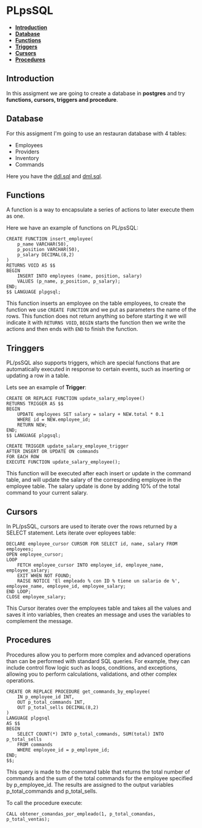 # PLpsSQL

* [**Introduction**](#Introduction)
* [**Database**](#Database)
* [**Functions**](#Functions)
* [**Triggers**](#Triggers)
* [**Cursors**](#Cursors)
* [**Procedures**](#Procedures)

## Introduction

In this assigment we are going to create a database in **postgres** and try **functions, cursors, triggers and procedure**.

## Database

For this assigment I'm going to use an restauran database with 4 tables:

- Employees
- Providers
- Inventory
- Commands

Here you have the [ddl.sql](https://github.com/FranN2442/PLpsSQL/blob/master/ddl.sql) and [dml.sql](https://github.com/FranN2442/PLpsSQL/blob/master/dml.sql).

## Functions

A function is a way to encapsulate a series of actions to later execute them as one.

Here we have an example of functions on PL/psSQL:

```
CREATE FUNCTION insert_employee(
    p_name VARCHAR(50),
    p_position VARCHAR(50),
    p_salary DECIMAL(8,2)
)
RETURNS VOID AS $$
BEGIN
    INSERT INTO employees (name, position, salary)
    VALUES (p_name, p_position, p_salary);
END;
$$ LANGUAGE plpgsql;
```

This function inserts an employee on the table employees, to create the function we use ``` CREATE FUNCTION ``` and we put as parameters the name of the rows.
This function does not return anything so before starting it we will indicate it with ``` RETURNS VOID ```, ``` BEGIN ``` starts the function then we write the actions and then ends with ``` END ``` to finish the function.

## Tringgers

PL/psSQL also supports triggers, which are special functions that are automatically executed in response to certain events, such as inserting or updating a row in a table.

Lets see an example of **Trigger**:

```
CREATE OR REPLACE FUNCTION update_salary_employee()
RETURNS TRIGGER AS $$
BEGIN
    UPDATE employees SET salary = salary + NEW.total * 0.1
    WHERE id = NEW.employee_id;
    RETURN NEW;
END;
$$ LANGUAGE plpgsql;

CREATE TRIGGER update_salary_employee_trigger
AFTER INSERT OR UPDATE ON commands
FOR EACH ROW
EXECUTE FUNCTION update_salary_employee();
```

This function will be executed after each insert or update in the command table, and will update the salary of the corresponding employee in the employee table. The salary update is done by adding 10% of the total command to your current salary.

## Cursors

In PL/psSQL, cursors are used to iterate over the rows returned by a SELECT statement. Lets iterate over eployees table:

```
DECLARE employee_cursor CURSOR FOR SELECT id, name, salary FROM employees;
OPEN employee_cursor;
LOOP
    FETCH employee_cursor INTO employee_id, employee_name, employee_salary;
    EXIT WHEN NOT FOUND;
    RAISE NOTICE 'El empleado % con ID % tiene un salario de %', employee_name, employee_id, employee_salary;
END LOOP;
CLOSE employee_salary;
```

This Cursor iterates over the employees table and takes all the values and saves it into variables, then creates an message and uses the variables to complement the message.

## Procedures

Procedures allow you to perform more complex and advanced operations than can be performed with standard SQL queries. For example, they can include control flow logic such as loops, conditions, and exceptions, allowing you to perform calculations, validations, and other complex operations.

```
CREATE OR REPLACE PROCEDURE get_commands_by_employee(
    IN p_employee_id INT,
    OUT p_total_commands INT,
    OUT p_total_sells DECIMAL(8,2)
)
LANGUAGE plpgsql
AS $$
BEGIN
    SELECT COUNT(*) INTO p_total_commands, SUM(total) INTO p_total_sells
    FROM commands
    WHERE employee_id = p_employee_id;
END;
$$;
```

This query is made to the command table that returns the total number of commands and the sum of the total commands for the employee specified by p_employee_id. The results are assigned to the output variables p_total_commands and p_total_sells.

To call the procedure execute:

```
CALL obtener_comandas_por_empleado(1, p_total_comandas, p_total_ventas);
```





